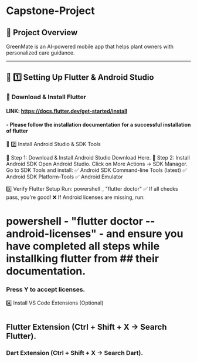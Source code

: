 # Capstone-Project
 
## 📌 Project Overview
GreenMate is an AI-powered mobile app that helps plant owners with personalized care guidance.

---

## **🚀 1️⃣ Setting Up Flutter & Android Studio**
### 🔹 **Download & Install Flutter**
#### LINK: https://docs.flutter.dev/get-started/install
#### - Please follow the installation documentation for a successful installation of flutter


🚀 2️⃣ Install Android Studio & SDK Tools

🔹 Step 1: Download & Install Android Studio
Download Here.
🔹 Step 2: Install Android SDK
Open Android Studio.
Click on More Actions → SDK Manager.
Go to SDK Tools and install:
✅ Android SDK Command-line Tools (latest)
✅ Android SDK Platform-Tools
✅ Android Emulator

 3️⃣ Verify Flutter Setup
Run:
    powershell _ "flutter doctor"
✅ If all checks pass, you're good!
❌ If Android licenses are missing, run:
# powershell  - "flutter doctor --android-licenses" - and  ensure you have completed all steps while installking flutter from ## their documentation.
### Press Y to accept licenses.

4️⃣ Install VS Code Extensions (Optional)
#
## Flutter Extension (Ctrl + Shift + X → Search Flutter).
### Dart Extension (Ctrl + Shift + X → Search Dart).